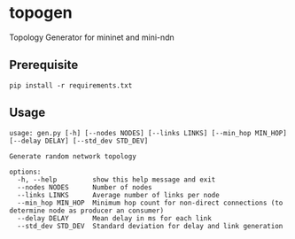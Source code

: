 # topogen
Topology Generator for mininet and mini-ndn

## Prerequisite
```shell
pip install -r requirements.txt
```

## Usage
```shell
usage: gen.py [-h] [--nodes NODES] [--links LINKS] [--min_hop MIN_HOP] [--delay DELAY] [--std_dev STD_DEV]

Generate random network topology

options:
  -h, --help         show this help message and exit
  --nodes NODES      Number of nodes
  --links LINKS      Average number of links per node
  --min_hop MIN_HOP  Minimum hop count for non-direct connections (to determine node as producer an consumer)
  --delay DELAY      Mean delay in ms for each link
  --std_dev STD_DEV  Standard deviation for delay and link generation
```

